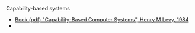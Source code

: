 

Capability-based systems


- [Book (pdf) "Capability-Based Computer Systems", Henry M Levy, 1984](https://homes.cs.washington.edu/~levy/capabook/)
- 
